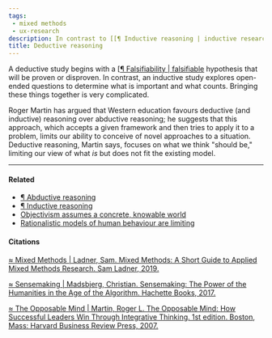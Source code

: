 ```yaml
---
tags: 
 - mixed methods
 - ux-research
description: In contrast to [[¶ Inductive reasoning | inductive research]], deductive research seeks to test a theory or hypothesis based on the observation of data. It begins with the general theory, and gathers data in order to validate or invalidate it. It necessarily leads to a concrete conclusion: the proposition is either true or it is false. Deductive research cannot increase human knowledge; it can only determine if existing knowledge is accurate. It can't be used to predict future events, or to provide insight into unobserved phenomena.
title: Deductive reasoning
---
```


A deductive study begins with a [[¶ Falsifiability | falsifiable](./¶+Falsifiability) hypothesis that will be proven or disproven. In contrast, an inductive study explores open-ended questions to determine what is important and what counts. Bringing these things together is very complicated.

Roger Martin has argued that Western education favours deductive (and inductive) reasoning over abductive reasoning; he suggests that this approach, which accepts a given framework and then tries to apply it to a problem, limits our ability to conceive of novel approaches to a situation. Deductive reasoning, Martin says, focuses on what we think "should be," limiting our view of what _is_ but does not fit the existing model.

---

#### Related

-   [¶ Abductive reasoning](./¶+Abductive+reasoning)
-   [¶ Inductive reasoning](./¶+Inductive+reasoning)
-   [Objectivism assumes a concrete, knowable world](./Objectivism+assumes+a+concrete,+knowable+world)
-   [Rationalistic models of human behaviour are limiting](./Rationalistic+models+of+human+behaviour+are+limiting)

#### Citations

[≈ Mixed Methods | Ladner, Sam. Mixed Methods: A Short Guide to Applied Mixed Methods Research. Sam Ladner, 2019.](./Mixed+Methods)

[≈ Sensemaking | Madsbjerg, Christian. Sensemaking: The Power of the Humanities in the Age of the Algorithm. Hachette Books, 2017.](./Sensemaking)

[≈ The Opposable Mind | Martin, Roger L. The Opposable Mind: How Successful Leaders Win Through Integrative Thinking. 1st edition. Boston, Mass: Harvard Business Review Press, 2007.](./The+Opposable+Mind)
